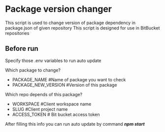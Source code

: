 # Package version  changer
This script is used to change version of package dependency in package.json of given repository
This script is designed for use in BitBucket repositories

## Before run
Specify those .env variables to run auto update

 Which package to change? 
- PACKAGE_NAME #Name of package you want to check
- PACKAGE_NEW_VERSION #Version of this package

Which repo depends of this package?
- WORKSPACE #Client workspace name
- SLUG #Client project name
- ACCESS_TOKEN # Bit bucket access token

After filling this info you can run auto update by command ***npm start***
